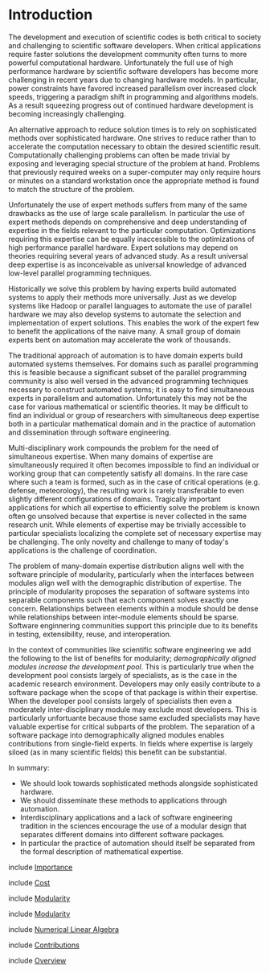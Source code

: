 Introduction
============


The development and execution of scientific codes is both critical to society and challenging to scientific software developers.  When critical applications require faster solutions the development community often turns to more powerful computational hardware.  Unfortunately the full use of high performance hardware by scientific software developers has become more challenging in recent years due to changing hardware models.  In particular, power constraints have favored increased parallelism over increased clock speeds, triggering a paradigm shift in programming and algorithms models.  As a result squeezing progress out of continued hardware development is becoming increasingly challenging.

An alternative approach to reduce solution times is to rely on sophisticated methods over sophisticated hardware.  One strives to reduce rather than to accelerate the computation necessary to obtain the desired scientific result.  Computationally challenging problems can often be made trivial by exposing and leveraging special structure of the problem at hand.  Problems that previously required weeks on a super-computer may only require hours or minutes on a standard workstation once the appropriate method is found to match the structure of the problem.

Unfortunately the use of expert methods suffers from many of the same drawbacks as the use of large scale parallelism.  In particular the use of expert methods depends on comprehensive and deep understanding of expertise in the fields relevant to the particular computation.  Optimizations requiring this expertise can be equally inaccessible to the optimizations of high performance parallel hardware.  Expert solutions may depend on theories requiring several years of advanced study.  As a result universal deep expertise is as inconceivable as universal knowledge of advanced low-level parallel programming techniques.

Historically we solve this problem by having experts build automated systems to apply their methods more universally.  Just as we develop systems like Hadoop or parallel languages to automate the use of parallel hardware we may also develop systems to automate the selection and implementation of expert solutions.  This enables the work of the expert few to benefit the applications of the naive many.  A small group of domain experts bent on automation may accelerate the work of thousands.

The traditional approach of automation is to have domain experts build automated systems themselves.  For domains such as parallel programming this is feasible because a significant subset of the parallel programming community is also well versed in the advanced programming techniques necessary to construct automated systems; it is easy to find simultaneous experts in parallelism and automation.  Unfortunately this may not be the case for various mathematical or scientific theories.  It may be difficult to find an individual or group of researchers with simultaneous deep expertise both in a particular mathematical domain and in the practice of automation and dissemination through software engineering.

Multi-disciplinary work compounds the problem for the need of simultaneous expertise.  When many domains of expertise are simultaneously required it often becomes impossible to find an individual or working group that can competently satisfy all domains.  In the rare case where such a team is formed, such as in the case of critical operations (e.g. defense, meteorology), the resulting work is rarely transferable to even slightly different configurations of domains.  Tragically important applications for which all expertise to efficiently solve the problem is known often go unsolved because that expertise is never collected in the same research unit.  While elements of expertise may be trivially accessible to particular specialists localizing the complete set of necessary expertise may be challenging.  The only novelty and challenge to many of today's applications is the challenge of coordination.

The problem of many-domain expertise distribution aligns well with the software principle of modularity, particularly when the interfaces between modules align well with the demographic distribution of expertise.  The principle of modularity proposes the separation of software systems into separable components such that each component solves exactly one concern.  Relationships between elements within a module should be dense while relationships between inter-module elements should be sparse.  Software enginnering communities support this principle due to its benefits in testing, extensibility, reuse, and interoperation.  

In the context of communities like scientific software engineering we add the following to the list of benefits for modularity; *demographically aligned modules increase the development pool*.  This is particularly true when the development pool consists largely of specialists, as is the case in the academic research environment.  Developers may only easily contribute to a software package when the scope of that package is within their expertise.  When the developer pool consists largely of specialists then even a moderately inter-disciplinary module may exclude most developers.  This is particularly unfortuante because those same excluded specialists may have valuable expertise for critical subparts of the problem.  The separation of a software package into demographically aligned modules enables contributions from single-field experts.  In fields where expertise is largely siloed (as in many scientific fields) this benefit can be substantial.


In summary: 

*   We should look towards sophisticated methods alongside sophisticated hardware.
*   We should disseminate these methods to applications through automation.
*   Interdisciplinary applications and a lack of software engineering tradition in the sciences encourage the use of a modular design that separates different domains into different software packages.
*   In particular the practice of automation should itself be separated from the formal description of mathematical expertise.



include [Importance](importance.md)

include [Cost](cost.md)

include [Modularity](modularity.md)

include [Modularity](expertise.md)

include [Numerical Linear Algebra](introduction-nla.md)

include [Contributions](contributions.md)

include [Overview](overview.md)
